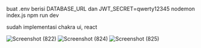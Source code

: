 buat .env berisi DATABASE_URL dan JWT_SECRET=qwerty12345
nodemon index.js
npm run dev

sudah implementasi chakra ui, react

![Screenshot (822)](https://github.com/mukti222/Bookshelft-Fullstack-w13/assets/135799527/3feaf4a0-a24d-4df0-988c-a784332985cd)
![Screenshot (824)](https://github.com/mukti222/Bookshelft-Fullstack-w13/assets/135799527/a326484d-f2c8-4816-b2e7-96052b01bb5f)
![Screenshot (825)](https://github.com/mukti222/Bookshelft-Fullstack-w13/assets/135799527/280c9f65-85c0-4c64-a8ff-aac5fd5f4ec6)
